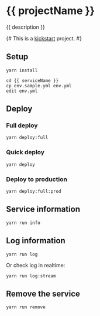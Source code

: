 # {{ projectName }}

{{ description }}

{# This is a [kickstart](https://github.com/tylerlong/kickstart) project. #}


## Setup

```
yarn install

cd {{ serviceName }}
cp env.sample.yml env.yml
edit env.yml
```


## Deploy

### Full deploy

    yarn deploy:full

### Quick deploy

    yarn deploy

### Deploy to production

    yarn deploy:full:prod


## Service information

    yarn run info


## Log information

    yarn run log

Or check log in realtime:

    yarn run log:stream


## Remove the service

    yarn run remove
